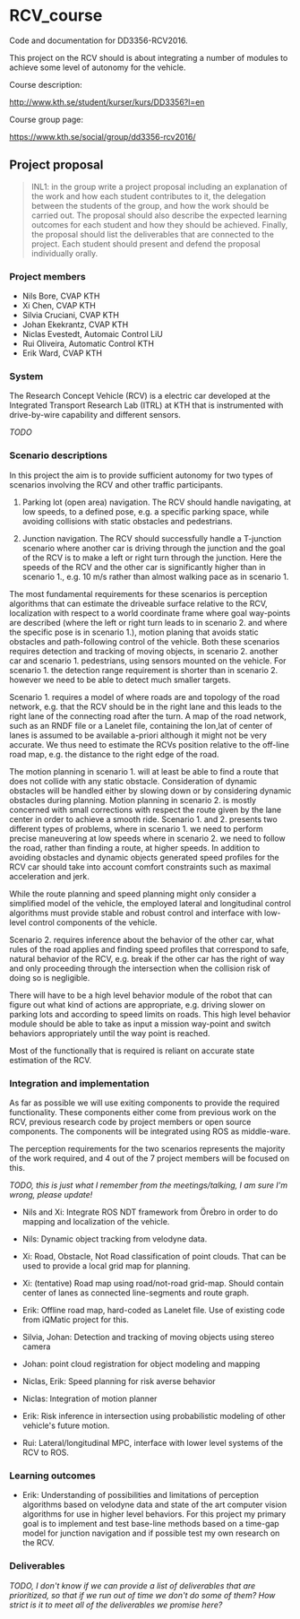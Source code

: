 # RCV_course

Code and documentation for DD3356-RCV2016. 

This project on the RCV should is about integrating a number of modules to achieve some level of autonomy for the vehicle.

Course description:

<http://www.kth.se/student/kurser/kurs/DD3356?l=en>

Course group page:

<https://www.kth.se/social/group/dd3356-rcv2016/>

## Project proposal

> INL1: in the group write a project proposal including an explanation of the work and how each student contributes to it, the delegation between the students of the group, and how the work should be carried out. The proposal should also describe the expected learning outcomes for each student and how they should be achieved. Finally, the proposal should list the deliverables that are connected to the project. Each student should present and defend the proposal individually orally.

### Project members

* Nils Bore, CVAP KTH
* Xi Chen, CVAP KTH
* Silvia Cruciani, CVAP KTH
* Johan Ekekrantz, CVAP KTH
* Niclas Evestedt, Automaic Control LiU
* Rui Oliveira, Automatic Control KTH
* Erik Ward, CVAP KTH

### System

The Research Concept Vehicle (RCV) is a electric car developed at the
Integrated Transport Research Lab (ITRL) at KTH that is instrumented
with drive-by-wire capability and different sensors.

*TODO*

### Scenario descriptions

In this project the aim is to provide sufficient autonomy for two
types of scenarios involving the RCV and other traffic participants.

1. Parking lot (open area) navigation. The RCV should handle
navigating, at low speeds, to a defined pose, e.g. a
specific parking space, while avoiding collisions with static obstacles
and pedestrians.

2. Junction navigation. The RCV should successfully handle a T-junction
scenario where another car is driving through the junction and the
goal of the RCV is to make a left or right turn through the
junction. Here the speeds of the RCV and the other car is
significantly higher than in scenario 1., e.g. 10 m/s rather than
almost walking pace as in scenario 1.

The most fundamental requirements for these scenarios is perception
algorithms that can estimate the driveable surface relative to the RCV,
localization with respect to a world coordinate frame where goal
way-points are described (where the left or right turn leads to in
scenario 2. and where the specific pose is in scenario 1.), motion
planing that avoids static obstacles and path-following control of the
vehicle. Both these scenarios requires detection and tracking of moving
objects, in scenario 2. another car and scenario 1. pedestrians, using
sensors mounted on the vehicle. For scenario 1. the detection range
requirement is shorter than in scenario 2.  however we need to be able
to detect much smaller targets.

Scenario 1. requires a model of where roads are and topology of the
road network, e.g. that the RCV should be in the right lane and this
leads to the right lane of the connecting road after the turn. A map
of the road network, such as an RNDF file or a Lanelet file, containing
the lon,lat of center of lanes is assumed to be available a-priori
although it might not be very accurate. We thus need to estimate the
RCVs position relative to the off-line road map, e.g. the distance to
the right edge of the road.

The motion planning in scenario 1. will at least be able to find a
route that does not collide with any static obstacle.  Consideration
of dynamic obstacles will be handled either by slowing down or by
considering dynamic obstacles during planning. Motion planning in
scenario 2.  is mostly concerned with small corrections with respect
the route given by the lane center in order to achieve a smooth
ride. Scenario 1. and 2. presents two different types of problems,
where in scenario 1. we need to perform precise maneuvering at low
speeds where in scenario 2. we need to follow the road, rather than
finding a route, at higher speeds. In addition to avoiding obstacles
and dynamic objects generated speed profiles for the RCV car should
take into account comfort constraints such as maximal acceleration and
jerk.

While the route planning and speed planning might only consider a
simplified model of the vehicle, the employed lateral and longitudinal
control algorithms must provide stable and robust control and interface
with low-level control components of the vehicle. 

Scenario 2. requires inference about the behavior of the other car,
what rules of the road applies and finding speed profiles that
correspond to safe, natural behavior of the RCV, e.g. break if the
other car has the right of way and only proceeding through the
intersection when the collision risk of doing so is negligible.

There will have to be a high level behavior module of the robot that
can figure out what kind of actions are appropriate, e.g. driving
slower on parking lots and according to speed limits on roads. This
high level behavior module should be able to take as input a mission
way-point and switch behaviors appropriately until the way point is
reached.

Most of the functionally that is required is reliant on accurate
state estimation of the RCV.

### Integration and implementation

As far as possible we will use exiting components to provide the
required functionality. These components either come from previous
work on the RCV, previous research code by project members or open
source components. The components will be integrated using ROS as middle-ware.

The perception requirements for the two scenarios represents the
majority of the work required, and 4 out of the 7 project members will
be focused on this.

*TODO, this is just what I remember from the meetings/talking, I am sure I'm wrong, please update!*

* Nils and Xi: Integrate ROS NDT framework from Örebro in order to do mapping and localization of the vehicle.

* Nils: Dynamic object tracking from velodyne data.

* Xi: Road, Obstacle, Not Road classification of point clouds. That can be used to provide a local grid map for
planning.

* Xi: (tentative) Road map using road/not-road grid-map. Should
  contain center of lanes as connected line-segments and route graph.

* Erik: Offline road map, hard-coded as Lanelet file. Use of existing code from iQMatic project
  for this.

* Silvia, Johan: Detection and tracking of moving objects using stereo camera

* Johan: point cloud registration for object modeling and mapping

* Niclas, Erik: Speed planning for risk averse behavior

* Niclas: Integration of motion planner

* Erik: Risk inference in intersection using probabilistic modeling of other vehicle's future motion.

* Rui: Lateral/longitudinal MPC, interface with lower level systems of the RCV to ROS.

### Learning outcomes

* Erik: Understanding of possibilities and limitations of perception
  algorithms based on velodyne data and state of the art computer
  vision algorithms for use in higher level behaviors. For this
  project my primary goal is to implement and test base-line methods
  based on a time-gap model for junction navigation and if possible
  test my own research on the RCV.

### Deliverables

*TODO, I don't know if we can provide a list of deliverables that are prioritized, so that if we run out of time we don't do some of them? How strict is it to meet all of the deliverables we promise here?*










